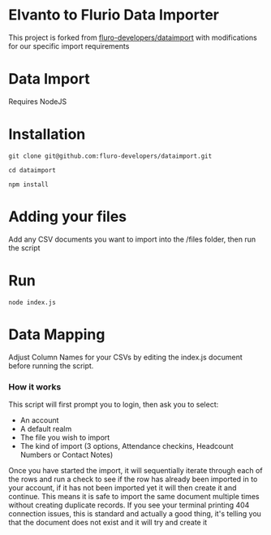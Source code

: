 # Elvanto to Flurio Data Importer
This project is forked from [fluro-developers/dataimport](https://github.com/fluro-developers/dataimport) with modifications for our specific import requirements

# Data Import 
Requires NodeJS 

# Installation

```
git clone git@github.com:fluro-developers/dataimport.git
```
```
cd dataimport
```
```
npm install

```


# Adding your files
Add any CSV documents you want to import into the /files folder, then run the script

# Run
```
node index.js
```



# Data Mapping
Adjust Column Names for your CSVs by editing the index.js document before running the script.

### How it works
This script will first prompt you to login, then ask you to select:
- An account
- A default realm
- The file you wish to import
- The kind of import (3 options, Attendance checkins, Headcount Numbers or Contact Notes)

Once you have started the import, it will sequentially iterate through each of the rows and run a check to see if the row has already been imported in to your account,
if it has not been imported yet it will then create it and continue. This means it is safe to import the same document multiple times without creating duplicate records.
If you see your terminal printing 404 connection issues, this is standard and actually a good thing, it's telling you that the document does not exist and it will try and create it